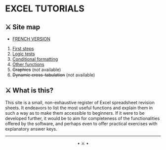 # **EXCEL TUTORIALS**

## ⚔️ Site map

* [FRENCH VERSION](../fr/index.md)
  
1. [First steps](/premiers-pas.md)
2. [Logic tests](/tests-logiques.md)
3. [Conditional formatting](/mise-en-forme-conditionnelle.md)
4. [Other functions](/autres-fonctions.md)
5. ~~Graphics~~ (not available)
6. ~~Dynamic cross-tabulation~~ (not available)


## ⚔️ What is this?

This site is a small, non-exhaustive register of Excel spreadsheet revision sheets. It endeavors to list the most useful functions and explain them in such a way as to make them accessible to beginners. If it were to be developed further, it would be to aim for completeness of the functionalities offered by the software, and perhaps even to offer practical exercises with explanatory answer keys.


* * *

<center>• ⚔️ •</center>
